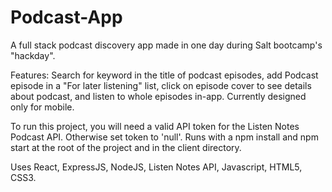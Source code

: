 # Podcast-App

A full stack podcast discovery app made in one day during Salt bootcamp's "hackday". 

Features: Search for keyword in the title of podcast episodes, add Podcast episode in a "For later listening" list, click on episode cover to see details about podcast, and listen to whole episodes in-app. Currently designed only for mobile. 

To run this project, you will need a valid API token for the Listen Notes Podcast API. Otherwise set token to 'null'. Runs with a npm install and npm start at the root of the project and in the client directory. 

Uses React, ExpressJS, NodeJS, Listen Notes API, Javascript, HTML5, CSS3.
